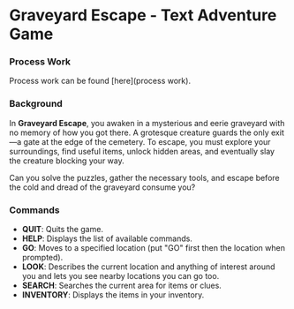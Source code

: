 # Graveyard Escape - Text Adventure Game

### Process Work

Process work can be found [here](process work).

### Background

In **Graveyard Escape**, you awaken in a mysterious and eerie graveyard with no memory of how you got there. A grotesque creature guards the only exit—a gate at the edge of the cemetery. To escape, you must explore your surroundings, find useful items, unlock hidden areas, and eventually slay the creature blocking your way.

Can you solve the puzzles, gather the necessary tools, and escape before the cold and dread of the graveyard consume you?

### Commands

- **QUIT**: Quits the game.
- **HELP**: Displays the list of available commands.
- **GO**: Moves to a specified location (put "GO" first then the location when prompted).
- **LOOK**: Describes the current location and anything of interest around you and lets you see nearby locations you can go too.
- **SEARCH**: Searches the current area for items or clues.
- **INVENTORY**: Displays the items in your inventory.
